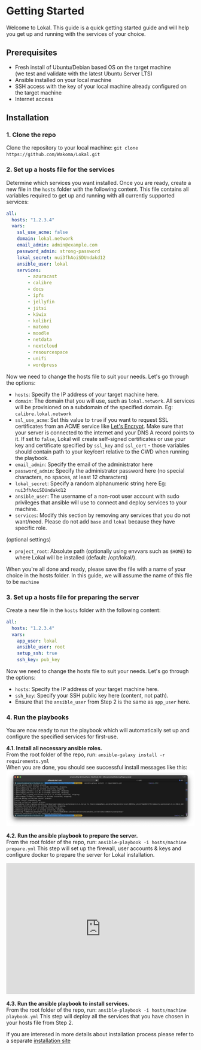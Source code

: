 # Getting Started

Welcome to Lokal. This guide is a quick getting started guide and will help you get up and running with the services of your choice.

## Prerequisites

- Fresh install of Ubuntu/Debian based OS on the target machine  
(we test and validate with the latest Ubuntu Server LTS)
- Ansible installed on your local machine
- SSH access with the key of your local machine already configured on the target machine
- Internet access

## Installation

### 1. Clone the repo

Clone the repository to your local machine:
`git clone https://github.com/Wakoma/Lokal.git`

### 2. Set up a hosts file for the services

Determine which services you want installed. Once you are ready, create a new file in the `hosts` folder with the following content. This file contains all variables required to get up and running with all currently supported services:

```yaml
all:
  hosts: "1.2.3.4"
  vars:
    ssl_use_acme: false
    domain: lokal.network
    email_admin: admin@example.com
    password_admin: strong-password
    lokal_secret: nui3fhAoiSDUndakd12
    ansible_user: lokal
    services:
        - azuracast
        - calibre
        - docs
        - ipfs
        - jellyfin
        - jitsi
        - kiwix
        - kolibri
        - matomo
        - moodle
        - netdata
        - nextcloud
        - resourcespace
        - unifi
        - wordpress
```
Now we need to change the hosts file to suit your needs. Let's go through the options:

- `hosts`: Specify the IP address of your target machine here.
- `domain`: The domain that you will use, such as `lokal.network`. All services will be provisioned on a subdomain of the specified domain. Eg: `calibre.lokal.network`
- `ssl_use_acme`: Set this value to `true` if you want to request SSL certificates from an ACME service like [Let's Encrypt](https://letsencrypt.org/). Make sure that your server is connected to the internet and your DNS A record points to it. If set to `false`, Lokal will create self-signed certificates or use your key and certificate specified by `ssl_key` and `ssl_cert` - those variables should contain path to your key/cert relative to the CWD when running the playbook.
- `email_admin`: Specify the email of the administrator here
- `password_admin`: Specify the administrator password here (no special characters, no spaces, at least 12 characters)
- `lokal_secret`: Specify a random alphanumeric string here Eg: `nui3fhAoiSDUndakd12`
- `ansible_user`: The username of a non-root user account with sudo privileges that ansible will use to connect and deploy services to your machine.
- `services`: Modify this section by removing any services that you do not want/need. Please do not add `base` and `lokal` because they have specific role.

(optional settings)
- `project_root`: Absolute path (optionally using envvars such as `$HOME`) to where Lokal will be installed (default: /opt/lokal/).

When you're all done and ready, please save the file with a name of your choice in the hosts folder. In this guide, we will assume the name of this file to be `machine`

### 3. Set up a hosts file for preparing the server

Create a new file in the `hosts` folder with the following content:

```yaml
all:
  hosts: "1.2.3.4"
  vars:
    app_user: lokal
    ansible_user: root
    setup_ssh: true
    ssh_key: pub_key
```
Now we need to change the hosts file to suit your needs. Let's go through the options:

- `hosts`: Specify the IP address of your target machine here.
- `ssh_key`: Specify your SSH public key here (content, not path).
- Ensure that the `ansible_user` from Step 2 is the same as `app_user` here.

### 4. Run the playbooks

You are now ready to run the playbook which will automatically set up and configure the specified services for first-use.

__4.1. Install all necessary ansible roles.__  
From the root folder of the repo, run: `ansible-galaxy install -r requirements.yml`  
When you are done, you should see successful install messages like this:
![Ansible Galaxy Requirements Install](/assets/getting-started/ansible-galaxy-screenshot.png)

__4.2. Run the ansible playbook to prepare the server.__  
From the root folder of the repo, run: `ansible-playbook -i hosts/machine prepare.yml`
This step will set up the firewall, user accounts & keys and configure docker to prepare the server for Lokal installation.

<iframe width="100%" height="350" src="https://www.youtube.com/embed/WilR6gogLpA" title="Docs - Prepare Playbook Run Through" frameborder="0" allow="accelerometer; autoplay; clipboard-write; encrypted-media; gyroscope; picture-in-picture; web-share" allowfullscreen></iframe>

__4.3. Run the ansible playbook to install services.__  
From the root folder of the repo, run: `ansible-playbook -i hosts/machine playbook.yml`
This step will deploy all the services that you have chosen in your hosts file from Step 2.

If you are interesed in more details about installation process please refer to a separate [installation site](installation.md)